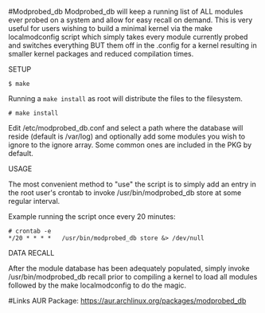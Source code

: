 #Modprobed_db
Modprobed_db will keep a running list of ALL modules ever probed on a system and allow for easy recall on demand. This is very useful for users wishing to build a minimal kernel via the make localmodconfig script which simply takes every module currently probed and switches everything BUT them off in the .config for a kernel resulting in smaller kernel packages and reduced compilation times.

SETUP

    $ make
Running a `make install` as root will distribute the files to the filesystem.

    # make install

Edit /etc/modprobed_db.conf and select a path where the database will reside (default is /var/log)
and optionally add some modules you wish to ignore to the ignore array. Some common ones are
included in the PKG by default.

USAGE

The most convenient method to "use" the script is to simply add an entry in the root user's crontab
to invoke /usr/bin/modprobed_db store at some regular interval.

Example running the script once every 20 minutes:

	# crontab -e
	*/20 * * * *   /usr/bin/modprobed_db store &> /dev/null

DATA RECALL

After the module database has been adequately populated, simply invoke /usr/bin/modprobed_db recall prior to compiling a kernel to load all modules followed by the make localmodconfig to do the magic.

#Links
AUR Package: https://aur.archlinux.org/packages/modprobed_db
